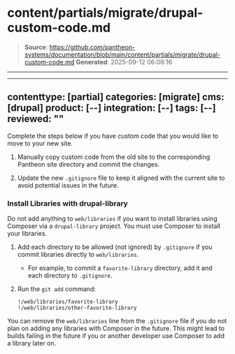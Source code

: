 # content/partials/migrate/drupal-custom-code.md

> **Source**: https://github.com/pantheon-systems/documentation/blob/main/content/partials/migrate/drupal-custom-code.md
> **Generated**: 2025-09-12 06:09:16

---

---
contenttype: [partial]
categories: [migrate]
cms: [drupal]
product: [--]
integration: [--]
tags: [--]
reviewed: ""
---

Complete the steps below if you have custom code that you would like to move to your new site.

1. Manually copy custom code from the old site to the corresponding Pantheon site directory and commit the changes.

1. Update the new `.gitignore` file to keep it aligned with the current site to avoid potential issues in the future.

### Install Libraries with drupal-library

Do not add anything to `web/libraries` if you want to install libraries using Composer via a `drupal-library` project. You must use Composer to install your libraries.

1. Add each directory to be allowed (not ignored) by `.gitignore` if you commit libraries directly to `web/libraries`.

    - For example, to commit a `favorite-library` directory, add it and each directory to `.gitignore`.

1. Run the  `git add` command:

    ```none:title=.gitignore
    !/web/libraries/favorite-library
    !/web/libraries/other-favorite-library
    ```

You can remove the `web/libraries` line from the `.gitignore` file if you do not plan on adding any libraries with Composer in the future. This might lead to builds failing in the future if you or another developer use Composer to add a library later on.
